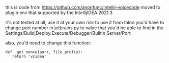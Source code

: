 this is code from https://github.com/anonfunc/intellij-voicecode
moved to plugin env that supported by the IntellijIDEA 2021.3

it's not tested at all, use it at your own risk
to use it from talon you'd have to change port number in jetbrains.py
to value that you'd be able to find in the Settings/Build,Deploy.Execute/Debugger/Builtin Server/Port

also, you'd need to change this function:

`def _get_nonce(port, file_prefix):`<br>
`   return 'vcidea'`
